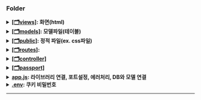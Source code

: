 ### Folder

<details>
    <summary><b><a href="">[🗂️views]</a>: 화면(html)</b></summary>
    <ul>
      <li>
         <a href="">[layout.html]</a>
         : 화면 왼편 (로그인, 로그아웃 상태별 화면)
      </li>
      <li>
         <a href="">[main.html]</a>
         : 화면 오른편 (트윗 작성 및 트윗확인)
      </li>
      <li>
         <a href="">[profile.html]</a>
         : 팔로잉 목록, 팔로워 목록
      </li>
      <li>
         <a href="">[join.html]</a>
         : 회원가입
      </li>
      <li>
         <a href="">[error.html]</a>
         : 에러시
      </li>
    </ul>
</details>
<details>
    <summary><b><a href="">[🗂️models]</a>: 모델파일(테이블)</b></summary>
    <ul>
      <li>
         <a href="">[User.js]</a>
         : user 테이블
      </li>
      <li>
         <a href="">[Post.js]</a>
         : post 테이블
      </li>
      <li>
         <a href="">[HashTag.js]</a>
         : hashtag 테이블
      </li>
      <li>시퀄라이즈 관계파악후(associate) 생성
        <ul>
          <li>
            <a href="">[Follow]</a>
            : 팔로우한 아이디와 팔로잉한 아이디
          </li>
          <li>
            <a href="">[PostHashtag]</a> 
            <br>👉 모델에 두개 컬럼 생성 
            <br>• postId : post테이블의 id
            <br>• hashtagId: hashtag테이블의 id 
          </li>
        </ul>
      </li>
    </ul>

</details>
<details>
    <summary><b><a href="">[🗂️public]</a>: 정적 파일(ex. css파일)</b></summary>
    <ul>
      <li>aa</li>
    </ul>
</details>
<details>
    <summary><b><a href="">[🗂️routes]</a>:</b></summary>
    <ul>
      <li>aa</li>
    </ul>
</details>
<details>
    <summary><b><a href="">[🗂️controller]</b></summary>
    <ul>
      <li>aa</li>
    </ul>
</details>
<details>
    <summary><b><a href="">[🗂️passport]</b></summary>
    <ul>
      <li>aa</li>
    </ul>
</details>
<details>
    <summary><b><a href="">app.js</a>: 라이브러리 연결, 포트설정, 에러처리, DB와 모델 연결</b></summary>
    <ul>
      <li>aa</li>
    </ul>
</details>
<details>
    <summary><b><a href="">.env</a>: 쿠키 비밀번호</b></summary>
    <ul>
      <li>aa</li>
    </ul>
</details>

<hr>
